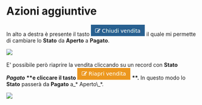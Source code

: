 # Azioni aggiuntive

In alto a destra è presente il tasto ![](../../.gitbook/assets/Chiudi.png) il quale mi permette di cambiare lo **Stato** da **Aperto** a **Pagato**.

![](../../.gitbook/assets/VenditaAperta\(1\).png)

E' possibile però riaprire la vendita cliccando su un record con **Stato** _**Pagato**_ **\*\*e cliccare il tasto** ![](<../../.gitbook/assets/Riapri vendita.png>) **\*\*.** In questo modo lo **Stato** passerà da **Pagato** a\_\* Aperto\\\_\*.

![](../../.gitbook/assets/VenditaChiusa\(1\).png)
